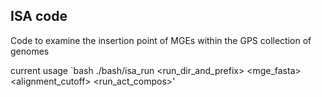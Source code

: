 ## ISA code ##

Code to examine the insertion point of MGEs within the GPS collection of genomes 

current usage 
`bash ./bash/isa_run <run_dir_and_prefix> <mge_fasta> <alignment_cutoff> <outdir> <prefix> <run_act_compos>'

